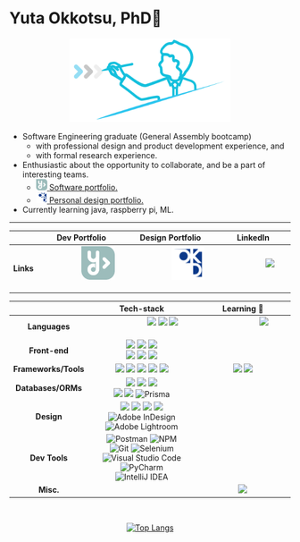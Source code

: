 <link rel="stylesheet" href="https://cdn.jsdelivr.net/gh/devicons/devicon@v2.15.1/devicon.min.css">


# Yuta Okkotsu, PhD👋   

<p align="center">

<img src="./icons/diagram2.svg" height="150">

</p>

- Software Engineering graduate (General Assembly bootcamp)
    - with professional design and product development experience, and
    - with formal research experience. 
- Enthusiastic about the opportunity to collaborate, and be a part of interesting teams.
    - <a href="https://www.yutaokkotsu.com/"><img src="./icons/y-square-white.svg" height="20">  <ins>Software portfolio</ins>.</a>
    - <a href="https://www.oktsdesign.com/"><img src="./icons/logo final.svg" height="20">  <ins>Personal design portfolio</ins>. </a>
- Currently learning java, raspberry pi, ML.

<div style="text-align: center;">

<hr>


|           | Dev Portfolio | Design Portfolio | LinkedIn |
| --------  | :---------: | :---------: |  :---------:  |
| **Links** | &nbsp;&nbsp;&nbsp;&nbsp;&nbsp;&nbsp;&nbsp;&nbsp;&nbsp;&nbsp;&nbsp;&nbsp;&nbsp;&nbsp;&nbsp;&nbsp;<a href="https://www.yutaokkotsu.com/"><img src="./icons/y-square-white.svg" height="60"></a>&nbsp;&nbsp;&nbsp;&nbsp;&nbsp;&nbsp;&nbsp;&nbsp;&nbsp;&nbsp;&nbsp;&nbsp;&nbsp;&nbsp;&nbsp;&nbsp; | &nbsp;&nbsp;&nbsp;&nbsp;&nbsp;&nbsp;&nbsp;&nbsp;&nbsp;&nbsp;&nbsp;&nbsp;&nbsp;&nbsp;&nbsp;&nbsp; <a href="https://www.oktsdesign.com/"><img src="./icons/logo final.svg" height="60"></a> &nbsp;&nbsp;&nbsp;&nbsp;&nbsp;&nbsp;&nbsp;&nbsp;&nbsp;&nbsp;&nbsp;&nbsp;&nbsp;&nbsp;&nbsp;&nbsp; | &nbsp;&nbsp;&nbsp;&nbsp;&nbsp;&nbsp;&nbsp;&nbsp;&nbsp;&nbsp;&nbsp;&nbsp;&nbsp;&nbsp;&nbsp;&nbsp;<a href="https://www.linkedin.com/in/yutaokkotsu/"><img src="https://cdn.jsdelivr.net/gh/devicons/devicon/icons/linkedin/linkedin-original.svg" height="60" /></a> &nbsp;&nbsp;&nbsp;&nbsp;&nbsp;&nbsp;&nbsp;&nbsp;&nbsp;&nbsp;&nbsp;&nbsp;&nbsp;&nbsp;&nbsp;&nbsp;|



|            | Tech-stack  | Learning 🌱          | 
| ---------- | :----------: | :------------------: |
| **Languages**  | &nbsp;&nbsp;&nbsp;&nbsp;&nbsp;&nbsp;&nbsp;&nbsp;&nbsp;&nbsp;&nbsp;&nbsp;&nbsp;&nbsp;&nbsp;&nbsp;&nbsp;&nbsp;&nbsp;&nbsp;<img src="https://cdn.jsdelivr.net/gh/devicons/devicon/icons/python/python-original.svg"  height="40" /> <img src="https://cdn.jsdelivr.net/gh/devicons/devicon/icons/typescript/typescript-original.svg" height="40"/> <img src="https://cdn.jsdelivr.net/gh/devicons/devicon/icons/javascript/javascript-plain.svg" height="40" />  &nbsp;&nbsp;&nbsp;&nbsp;&nbsp;&nbsp;&nbsp;&nbsp;&nbsp;&nbsp;&nbsp;&nbsp;&nbsp;&nbsp;&nbsp;&nbsp;&nbsp;&nbsp;&nbsp;&nbsp; | &nbsp;&nbsp;&nbsp;&nbsp;&nbsp;&nbsp;&nbsp;&nbsp;&nbsp;&nbsp;&nbsp;&nbsp;&nbsp;&nbsp;&nbsp;&nbsp;&nbsp;&nbsp;&nbsp;&nbsp;<img src="https://cdn.jsdelivr.net/gh/devicons/devicon/icons/java/java-original.svg" height="32" /> &nbsp;&nbsp;&nbsp;&nbsp;&nbsp;&nbsp;&nbsp;&nbsp;&nbsp;&nbsp;&nbsp;&nbsp;&nbsp;&nbsp;&nbsp;&nbsp;&nbsp;&nbsp;&nbsp;&nbsp;&nbsp;&nbsp;&nbsp; |
| **Front-end**  | <img src="https://cdn.jsdelivr.net/gh/devicons/devicon/icons/nextjs/nextjs-original.svg" height="40" /> <img src="https://cdn.jsdelivr.net/gh/devicons/devicon/icons/react/react-original.svg"  height="40" /> <img src="https://cdn.jsdelivr.net/gh/devicons/devicon/icons/tailwindcss/tailwindcss-plain.svg" height="40" /> <br> <img src="https://cdn.jsdelivr.net/gh/devicons/devicon/icons/bootstrap/bootstrap-plain.svg" height="32" /> <img src="https://cdn.jsdelivr.net/gh/devicons/devicon/icons/css3/css3-plain.svg" height="32" /> <img src="https://cdn.jsdelivr.net/gh/devicons/devicon/icons/html5/html5-plain.svg" height="32" /> | |
| **Frameworks/Tools** | <img src="https://cdn.jsdelivr.net/gh/devicons/devicon/icons/jest/jest-plain.svg"  height="32" /> <img src="https://cdn.jsdelivr.net/gh/devicons/devicon/icons/express/express-original.svg"  height="32" /> <img src="https://cdn.jsdelivr.net/gh/devicons/devicon/icons/nodejs/nodejs-original.svg"  height="32" /> <img src="https://cdn.jsdelivr.net/gh/devicons/devicon/icons/django/django-plain.svg"  height="32" /> <img src="https://cdn.jsdelivr.net/gh/devicons/devicon/icons/pytest/pytest-plain-wordmark.svg" height="32"  />| <img src="https://cdn.jsdelivr.net/gh/devicons/devicon/icons/spring/spring-original.svg" height="32"/> <img src="https://cdn.jsdelivr.net/gh/devicons/devicon/icons/pytorch/pytorch-original.svg" height="32"/> | 
| **Databases/ORMs**  | <img src="https://cdn.jsdelivr.net/gh/devicons/devicon/icons/mongodb/mongodb-plain.svg"  height="32" /> <img src="https://cdn.jsdelivr.net/gh/devicons/devicon/icons/postgresql/postgresql-plain.svg"  height="32" /> <img src="https://cdn.jsdelivr.net/gh/devicons/devicon/icons/sqlite/sqlite-plain.svg"  height="32" />  <br>  <img src="https://cdn.jsdelivr.net/gh/devicons/devicon/icons/sequelize/sequelize-original.svg" height="32"/> <img src="https://cdn.jsdelivr.net/gh/devicons/devicon/icons/amazonwebservices/amazonwebservices-original.svg" height="32"/>  ![Prisma](https://img.shields.io/badge/Prisma-3982CE?style=for-the-badge&logo=Prisma&logoColor=white) | |
| **Design**  | <img src="https://cdn.jsdelivr.net/gh/devicons/devicon/icons/figma/figma-original.svg" height="32" /> <img src="https://cdn.jsdelivr.net/gh/devicons/devicon/icons/illustrator/illustrator-plain.svg" height="32"/> <img src="https://cdn.jsdelivr.net/gh/devicons/devicon/icons/photoshop/photoshop-plain.svg" height="32"/> <img src="https://cdn.jsdelivr.net/gh/devicons/devicon/icons/premierepro/premierepro-plain.svg" height="32"/> <br> ![Adobe InDesign](https://img.shields.io/badge/Adobe%20InDesign-49021F?style=for-the-badge&logo=adobeindesign&logoColor=white) <br> ![Adobe Lightroom](https://img.shields.io/badge/Adobe%20Lightroom-31A8FF.svg?style=for-the-badge&logo=Adobe%20Lightroom&logoColor=white) | |
| **Dev Tools**| ![Postman](https://img.shields.io/badge/Postman-FF6C37?style=for-the-badge&logo=postman&logoColor=white) ![NPM](https://img.shields.io/badge/NPM-%23CB3837.svg?style=for-the-badge&logo=npm&logoColor=white) <br> ![Git](https://img.shields.io/badge/git-%23F05033.svg?style=for-the-badge&logo=git&logoColor=white) ![Selenium](https://img.shields.io/badge/-selenium-%43B02A?style=for-the-badge&logo=selenium&logoColor=white) <br> ![Visual Studio Code](https://img.shields.io/badge/Visual%20Studio%20Code-0078d7.svg?style=for-the-badge&logo=visual-studio-code&logoColor=white) <br> ![PyCharm](https://img.shields.io/badge/pycharm-143?style=for-the-badge&logo=pycharm&logoColor=black&color=black&labelColor=green) <br> ![IntelliJ IDEA](https://img.shields.io/badge/IntelliJIDEA-000000.svg?style=for-the-badge&logo=intellij-idea&logoColor=white)  | |
| **Misc.** | | <img src="https://cdn.jsdelivr.net/gh/devicons/devicon/icons/raspberrypi/raspberrypi-original.svg" height="32"/> |



<br>


[![Top Langs](https://github-readme-stats.vercel.app/api/top-langs/?username=yutaokkots&custom_title=Github&theme=transparent&layout=compact&title_color=1d615b&hide=Procfile&hide_progress=true)](https://github.com/anuraghazra/github-readme-stats)



</div>

<!--
**yutaokkots/yutaokkots** is a ✨ _special_ ✨ repository because its `README.md` (this file) appears on your GitHub profile.
Here are some ideas to get you started:
- 🔭 I’m currently working on ...
- 🌱 I’m currently learning ...
- 👯 I’m looking to collaborate on ...
- 🤔 I’m looking for help with ...
- 💬 Ask me about ...
- 📫 How to reach me: ...
- 😄 Pronouns: ...
- ⚡ Fun fact: ...
-->
